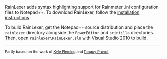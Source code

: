 RainLexer adds syntax highlighting support for Rainmeter .ini configuration files to Notepad++. To download RainLexer, follow the [installation instructions](http://poiru.github.com/rainlexer).

To build RainLexer, get the Notepad++ source distribution and place the `rainlexer` directory alongside the `PowerEditor` and `scintilla` directories. Then, open `rainlexer\RainLexer.sln` with Visual Studio 2010 to build.

---------

<sub>Partly based on the work of [Kyle Fleming](http://code.google.com/p/npp-gmod-lua/) and [Tanguy Pruvot](http://www.wdscript.fr/?q=notepadpp).</sub>